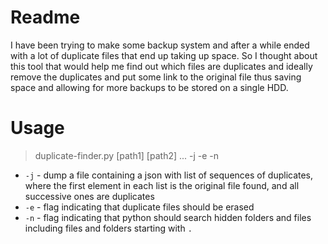 # Readme
I have been trying to make some backup system and after a while ended with a lot of duplicate files that end up taking up space.
So I thought about this tool that would help me find out which files are duplicates and ideally remove the duplicates and put some link to the original file thus saving space and allowing for more backups to be stored on a single HDD.

# Usage
> duplicate-finder.py [path1] [path2] ... -j -e -n

* `-j` - dump a file containing a json with list of sequences of duplicates, where the first element in each list is the original file found, and all successive ones are duplicates
* `-e` - flag indicating that duplicate files should be erased
* `-n` - flag indicating that python should search hidden folders and files including files and folders starting with `.`

